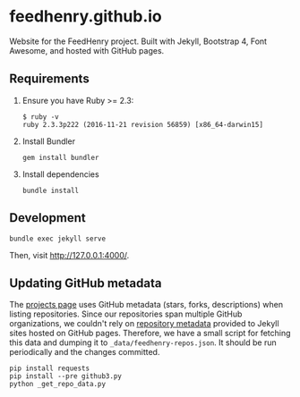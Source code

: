 # feedhenry.github.io

Website for the FeedHenry project. Built with Jekyll, Bootstrap 4,
Font Awesome, and hosted with GitHub pages.

## Requirements

1. Ensure you have Ruby >= 2.3:

    ```
    $ ruby -v
    ruby 2.3.3p222 (2016-11-21 revision 56859) [x86_64-darwin15]
    ```

2. Install Bundler

    ```
    gem install bundler
    ```

3. Install dependencies

    ```
    bundle install
    ```

## Development

```
bundle exec jekyll serve
```

Then, visit http://127.0.0.1:4000/.


## Updating GitHub metadata

The [projects page](http://feedhenry.org/projects/) uses GitHub metadata
(stars, forks, descriptions) when listing repositories. Since our repositories
span multiple GitHub organizations, we couldn't rely on [repository metadata](https://help.github.com/articles/repository-metadata-on-github-pages/)
provided to Jekyll sites hosted on GitHub pages. Therefore, we have a small
script for fetching this data and dumping it to `_data/feedhenry-repos.json`.
It should be run periodically and the changes committed.

```
pip install requests
pip install --pre github3.py
python _get_repo_data.py
```
